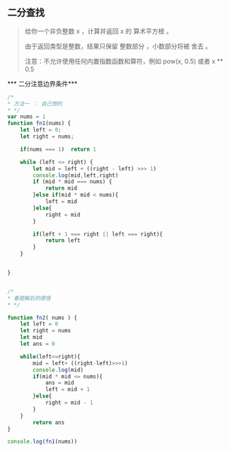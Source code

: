 ## 二分查找

>给你一个非负整数 x ，计算并返回 x 的 算术平方根 。
>
>由于返回类型是整数，结果只保留 整数部分 ，小数部分将被 舍去 。
>
>注意：不允许使用任何内置指数函数和算符，例如 pow(x, 0.5) 或者 x ** 0.5
>

*** 二分注意边界条件***

```js
/*
* 方法一 ： 自己想的
* */
var nums = 1
function fn1(nums) {
    let left = 0;
    let right = nums;

    if(nums === 1)  return 1

    while (left <= right) {
        let mid = left + ((right - left) >>> 1)
        console.log(mid,left,right)
        if (mid * mid === nums) {
            return mid
        }else if(mid * mid < nums){
            left = mid
        }else{
            right = mid
        }

        if(left + 1 === right || left === right){
            return left
        }
    }


}


/*
* 看题解后的感悟
* */

function fn2( nums ) {
    let left = 0
    let right = nums
    let mid
    let ans = 0

    while(left<=right){
        mid = left+ ((right-left)>>>1)
        console.log(mid)
        if(mid * mid <= nums){
            ans = mid
            left = mid + 1
        }else{
            right = mid - 1
        }
    }
        return ans
}

console.log(fn1(nums))

```

